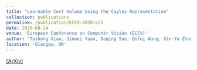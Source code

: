 ```yaml
---
title: "Learnable Cost Volume Using the Cayley Representation"
collection: publications
permalink: /publication/ECCV-2020-LCV
date: 2020-08-24
venue: 'European Conference on Computer Vision (ECCV)'
author: 'Taihong Xiao, Jinwei Yuan, Deqing Sun, Qifei Wang, Xin-Yu Zhang, Kehan Xu,  Ming-Hsuan Yang'
location: 'Glasgow, UK'
---
```


[[ArXiv]](https://arxiv.org/abs/2007.11431)
